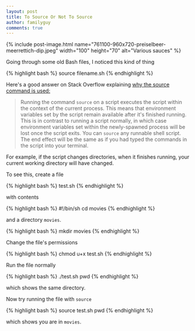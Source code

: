 ```yaml
---
layout: post
title: To Source Or Not To Source
author: familyguy
comments: true
---
```


{% include post-image.html name="761100-960x720-preiselbeer-meerrettich-dip.jpeg" width="100" height="70" alt="Various sauces" %}

Going through some old Bash files, I noticed this kind of thing

{% highlight bash %}
source filename.sh
{% endhighlight %}

Here's a good answer on Stack Overflow explaining [why the source command is used:]("http://stackoverflow.com/questions/9326695/what-occurs-when-a-file-is-source-d-in-unix-linux-context")

> Running the command `source` on a script executes the script within the context of the current process. This means that environment variables set by the script remain available after it's finished running. This is in contrast to running a script normally, in which case environment variables set within the newly-spawned process will be lost once the script exits.
You can `source` any runnable shell script. The end effect will be the same as if you had typed the commands in the script into your terminal. 

For example, if the script changes directories, when it finishes running, your current working directory will have changed.

To see this, create a file

{% highlight bash %}
test.sh
{% endhighlight %}

with contents

{% highlight bash %}
#!/bin/sh
cd movies
{% endhighlight %}

and a directory `movies`.

{% highlight bash %}
mkdir movies
{% endhighlight %}

Change the file's permissions

{% highlight bash %}
chmod u+x test.sh
{% endhighlight %}

Run the file normally

{% highlight bash %}
./test.sh
pwd
{% endhighlight %}

which shows the same directory.

Now try running the file with `source`

{% highlight bash %}
source test.sh
pwd
{% endhighlight %}

which shows you are in `movies`.